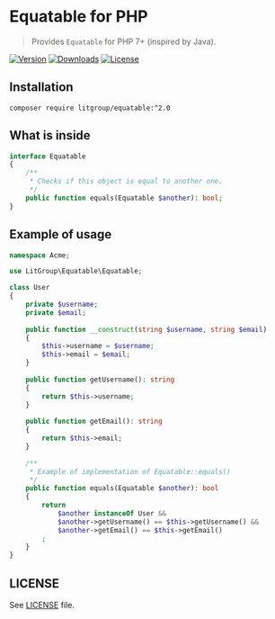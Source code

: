 # Equatable for PHP

> Provides `Equatable` for PHP 7+ (inspired by Java).

[![Version](https://img.shields.io/packagist/v/litgroup/equatable.svg)](https://packagist.org/packages/litgroup/equatable)
[![Downloads](https://img.shields.io/packagist/dt/litgroup/equatable.svg)](https://packagist.org/packages/litgroup/equatable)
[![License](https://img.shields.io/badge/license-MIT-blue.svg)][license]

## Installation

```
composer require litgroup/equatable:^2.0
```

## What is inside

```php
interface Equatable
{
    /**
     * Checks if this object is equal to another one.
     */
    public function equals(Equatable $another): bool;
}
```

## Example of usage

```php
namespace Acme;

use LitGroup\Equatable\Equatable;

class User
{
    private $username;
    private $email;
    
    public function __construct(string $username, string $email)
    {
        $this->username = $username;
        $this->email = $email;
    }
    
    public function getUsername(): string
    {
        return $this->username;
    }
    
    public function getEmail(): string
    {
        return $this->email;
    }
    
    /**
     * Example of implementation of Equatable::equals()
     */
    public function equals(Equatable $another): bool
    {
        return 
            $another instanceOf User &&
            $another->getUsername() == $this->getUsername() &&
            $another->getEmail() == $this->getEmail()
        ;
    }
}
```

## LICENSE
See [LICENSE][license] file.

[license]: https://raw.githubusercontent.com/LitGroup/equatable.php/master/LICENSE